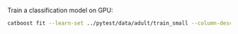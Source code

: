 
Train a classification model on GPU:
```bash
catboost fit --learn-set ../pytest/data/adult/train_small --column-description ../pytest/data/adult/train.cd --task-type GPU
```
